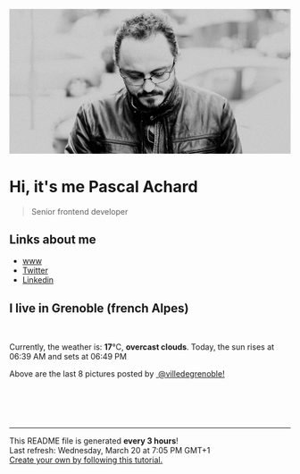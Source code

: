 ![Pascal Achard](./images/photo-pascal-achard.jpg)
# Hi, it's me Pascal Achard
> Senior frontend developer

## Links about me
- [www](https://www.pascal-achard.com)
- [Twitter](https://twitter.com/botmaster)
- [Linkedin](http://www.linkedin.com/in/pascal-achard)


## I live in Grenoble (french Alpes)
<img src="https://openweathermap.org/img/wn/04n@2x.png" alt="">

Currently, the weather is: **17**°C, **overcast clouds**.
Today, the sun rises at 06:39 AM and sets at 06:49 PM

Above are the last 8 pictures posted by <a href="https://www.instagram.com/villedegrenoble/" target="_blank"><img alt="" src="https://upload.wikimedia.org/wikipedia/commons/thumb/e/e7/Instagram_logo_2016.svg/1024px-Instagram_logo_2016.svg.png" width="20"/> @villedegrenoble!</a>

<p style="display: flex; flex-wrap: wrap; gap: 20px;">
        <img src="https://cdn1.picuki.com/hosted-by-instagram/q/0exhNuNYnjBGZDHIdN5WmL9I2Pk2GAlRNucaS7j0nyZiNxIsbHWB58ltwdev%7C%7CDlyKw1oASyLeDxi5Y4tVV5UZFV5NUXXT7KIRDxW66SfUYCk1zVh%7C%7CJZhlr42K3MdbHau%7C%7CsoqOzjYMTIfQeoEH%7C%7Cb2rvUW+f7wbTYNpi2TNLxCyQlWotfpUrJy9ZRzt52U1h+189JldAJZ+jtvdBFundPZlTIeAf3+Idp1orN2S%7C%7CkKhtAKv6K81SO2ECMseW16GX6Rv5+HoOAAuiDpYGhpqzLheKc4EEMWggi5ozgfhNp9jciOEaxVlNUplZLDCmMDUjFKiCU%7C%7Ck8SqtgLsSUHv3EBQnjeel%7C%7CW4dcElp5b4IMyWUMK04Tvtd5%7C%7CqE+9jeV9dLebnSXH4J6aYDeELuboKT9wLhHr7oki+ObP33kQ8UXNFi2nbXK1RRd+n5qmG3nPjiSqMmjcug9bsYp9f+Xpq+OyC7BdrKU%7C%7C2LsYbL23O73ogS%7C%7C1xN7HNw8iBTc5mbEMheLYdqV6YjpEFeBTi9+5p.jpeg" alt="" width="200"/>
        <img src="https://cdn1.picuki.com/hosted-by-instagram/q/0exhNuNYnjBGZDHIdN5WmL9I2Pk2GAlRNucaS7j0nyZiNxIsbHWB58ltwdev%7C%7CDlyKw1oASyLeDxh4oIpUVpYZFV5NUTfTbGNSDZd7qWcU4Ch0DBv%7C%7CZ9plroxJHUWbXSm9cQtOzjYMTIfQeoEH%7C%7Cbx7a8Koru5A2MGo1zRMrBC0GAG4fy3UPI7mslm3ayEv0Pxto0%7C%7CNylL9XkgKQcursrV%7C%7CndYEvL+M4Byp6JzSPkCj9ND1OHtpCa5BTB7Kz04KD6chYTJnLNTsSfAYiwP+jSWaogDd18ojnyp8RM1v9EPp7TzN916+N8ZkIGRT2UFAjsm8lJnl6u+liDFbV+i2loP7nr+252FV60IvLCgCteeBfbj5TjtdJDHO4oJDl5KU9iYARLfI%7C%7CfhSp0fmYMSTKhx9liR1jmac6LL1CZwPRxgqgGnKappW7CllJ2W4CfUlmuNkyIcvta9a5x63wcE5YOC7FstLFrgV51pbnLp11MdAddELObKzcuAPQ==.jpeg" alt="" width="200"/>
        <img src="https://cdn1.picuki.com/hosted-by-instagram/q/0exhNuNYnjBGZDHIdN5WmL9I2Pk2GAlRNecaS7j0nyZiNxIsbHWB58ltwdGn%7C%7CDh7IAhgASuRYztj5oIuUFlYDT17PUXfTrKBTDlQ7aiaUu6jvDFj9JFjl7Y9KXcYbHCu8sIrUG6pNWwSDv5PHL%7C%7Clo7gX5v%7C%7CsbCgEpjuSKrVCkGZTjse3TO9%7C%7C2pYf5%7C%7CHSv1izv9QpcmkazXgpdAd4+pvlpDk1VOCtO8BnsaBwVLYBxMEJ%7C%7COC61nT2F2MrNWh8FDSR9IXEi6g8iyDXdzQspjD3EO8EIU8hjl246gRkhKsNvYijALlY+MYH56fDZzNBWmhm+jVBocW+xzTvSUGI%7C%7CgVRwGKOlf7kNPEu+8WgGtKbdujO3XPjY7buDYxJeUAVEPn8RAvbOuGxU%7C%7C5wnahANa1J4Ea50guvOYXj7zI3CzAX1WGtL8UlEd7b+6GnzWTZhmDWolRuxJo=.jpeg" alt="" width="200"/>
        <img src="https://cdn1.picuki.com/hosted-by-instagram/q/0exhNuNYnjBGZDHIdN5WmL9I2Pk2GAlRNecaS7j0nyZiNxIsbHWB58ltwdGn%7C%7CDh7IAhgASuRYztj5YkiU11WCz15PEfbT7yORTpc566cUe%7C%7CN1jVi85Nolr43KXEdYnes9MQuUgmYdSgIGaYDG7uo%7C%7CesJ+f3scjIEri2WNbwT9zJBpY6uSKVKz8B1pJ2Jg3Tt%7C%7C9k4Ki5e82wzJURmpNHNpW5HDbr2PM86o6N0QrlChMIRrdDgmBq7EHl3Kj4oUQ+RubTOl+1erQvPd2Noz0T+VqYaF3Msvlqum1A0toFzqaqTZY49ztwZkIH2CmUEXTE86kEon5zgx3PySWaL629lxm70w7uUcN0XlJz6CNLJYt%7C%7Ca4SbRQrXEJ7VqSi4cV%7C%7CLsXg7aKvacJo5Wk9YZSd5thwvtokCCerPLzxp1WW1I0GHfWg==.jpeg" alt="" width="200"/>
        <img src="https://cdn1.picuki.com/hosted-by-instagram/q/0exhNuNYnjBGZDHIdN5WmL9I2Pk2GAlRNucaS7j0nyZiNxIsbHWB58ltwdev%7C%7CDlyKw1oASyLeDxi5okoU1pYZFV5NUTfSL2JRDxW6qmcUICg1jZv8ZRknb0wKncYYHOt9stDCnicKyVHDe0AUq%7C%7Cm6vZNuKyBOTUAyXCUMLQKnmICjtCsCOwlktcf7KG4iF+44ooiMDxN4Gosak8ktdKO52hEWvrxfMh2pqV5CLkJnoE65ezRmCSsTDx6KyhBGTOgtYPCwv4TrSLDLTQgrnWSZpFjPEEWhRj9shI8760BudShZJpM+N8ZkObUT2RaCCE+4R1pr5e8lCvIV2usxh5%7C%7C2U3K76mEItAsi8TfEdKEeu%7C%7CimA7kV+DwNf4feT9cJLKEHlzfIqL7Uo5WntYfTMdv0XyF4gWQfbLGijJICwEa1zPSCMJSEfqixbyh3SL7lhCZtgwjgcGrVJZj3XtstMqItFAuX1qUI5ppfQvY2m8xG9odKbyby8qC.jpeg" alt="" width="200"/>
        <img src="https://cdn1.picuki.com/hosted-by-instagram/q/0exhNuNYnjBGZDHIdN5WmL9I2Pk2GAlRNucaS7j0nyZiNxIsbHWB58ltwdev%7C%7CDlyKw1oASyLeD1p7YkrVVhUZFV5Pk3WTLSMRDZQ66ybVYCm2zJi8JVnlLY3JHUeZHas88EuOzjYMTIfQeoEH%7C%7Cbx7a8Koru5A2MGo1zRMrBC0GAG4fy3UPI7mslm3ayEv0Pxto0%7C%7CNylL9XkgKQcursrV%7C%7CndYEvL+M4Byp6JzSPkCj9ND1OHtpCa5BTB7Kz04KD6chYTJnLMgvTe7fxcg3U+lSIgDdmUGjH%7C%7Ci8RM1v9EPp7TzN916+N8ZkIGRT2UFAjsm8lJnl6u+liDFbV+i2loP7nr+2567S60IvJ6lCtewBfbz7XDvSoSOOZoJDl5KU9iYARLfI%7C%7CfhSp0fmYMSTKhx9liW3RKvYZrf%7C%7CwRiSSZBiQymH5dyVKStxq2C41qIihitly4a3cqaVaBjkHB104OC7FstLFrgXJlra3Lp11MdAddELObKzcuAPQ==.jpeg" alt="" width="200"/>
        <img src="https://cdn1.picuki.com/hosted-by-instagram/q/0exhNuNYnjBGZDHIdN5WmL9I2Pk2GAlRNucaS7j0nyZiNxIsbHWB58ltwdGn%7C%7CDh7IAhgASuRYztj5osoWV1XDD17OUTaTLaASD1W7ameUeuhvDJj9JRinb00Ln0cYnWs%7C%7C8ssVW6pNWwSDv5PHL%7C%7Clo7gX5v%7C%7CsbCgEpjuSKrVCkGZTjse3TO9%7C%7C2pYf5%7C%7CHSv1izv9QpcmkazXgpdAd4+pvlpDk1VOCtO8BnsaBwVLYBxMEJ%7C%7COC61nf2F2MrNWh8FDSR9IXEi6g8iyDXdzQspjD3FO8EIU8hjl246h4ZvbQp352hDpxE+MYHt4maeG5BWmhm+jVBocW+xzTvSUGI%7C%7CgVRwGKOlf7kNPEu+8WgGtKbcZbz2xbJTJSMF+h9Z3sKN6nRRVTeEPKcE8x+m6YeOMJM41+UojCSbLnRzjI3CzAX1WGtL8ZVFq%7C%7Cb+6GnzWTZhmDWolRuxJo=.jpeg" alt="" width="200"/>
        <img src="https://cdn1.picuki.com/hosted-by-instagram/q/0exhNuNYnjBGZDHIdN5WmL9I2Pk2GAlRNucaS7j0nyZiNxIsbHWB58ltwdev%7C%7CDlyKw1oASyLeDxi5ogpUFhQZFV+PEDWQbGBSDdQ76mcV4Cm1j1v959ml7gxLn0YZ3Wn8cYuOzjYMTIfQeoEH%7C%7Cbx7a8Koru5A2MGo1zRMrBC0GAG4fy3UPI7mslm3ayEv0Pxto0%7C%7CNylL9XkgKQcursrV%7C%7CndYEvL+M4Byp6JzSPkCj9ND1OHtpCa5BTB7Kz04KD6chYTJnLM7qzv+eAR10WS+aogDEHtHg0y98RM1v9EPp7TzN916+N8ZkIGRT2UFAjsm8lJnl6u+liDFbV+i2loP7nr+256FX+kJkryjCPm8QvXz%7C%7CTnuSrbGOawJDl5KU9iYARLfI%7C%7CfhSp0fmYMSTKhx9liRolO+Z7Xx8xp8CWQdgj2cM7lzUaSLnJCr0V6B1Cq2pQsLgeaDerdUyg9yw4OC7FstLFrgVeoaH3Lp11MdAddELObKzcuAPQ==.jpeg" alt="" width="200"/>
</p>

------------
<p>This README file is generated <b>every 3 hours</b>!
    <br />Last refresh: Wednesday, March 20 at 7:05 PM GMT+1
    <br /><a href="https://medium.com/@th.guibert/how-to-create-a-self-updating-readme-md-for-your-github-profile-f8b05744ca91">Create your own by following this tutorial.</a>
</p>
<p><a href="https://github.com/botmaster/botmaster/actions/workflows/main.yaml"><img alt="" src="https://github.com/botmaster/botmaster/actions/workflows/main.yaml/badge.svg" /></a></p>

